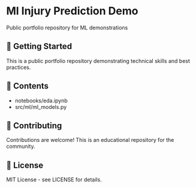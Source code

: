 # Ml Injury Prediction Demo

Public portfolio repository for ML demonstrations

## 🚀 Getting Started

This is a public portfolio repository demonstrating technical skills and best practices.

## 📁 Contents

- notebooks/eda.ipynb
- src/ml/ml_models.py

## 🤝 Contributing

Contributions are welcome! This is an educational repository for the community.

## 📄 License

MIT License - see LICENSE for details.
